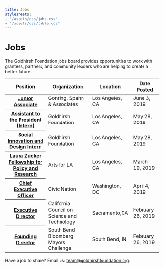 ```yaml
---
title: Jobs
stylesheets:
- "/assets/css/jobs.css"
- "/assets/css/table.css"
---
```


Jobs
===========

The Goldhirsh Foundation jobs board provides opportunities to work with grantees, partners, and community leaders who are helping to create a better future.



<table>
<thead>
<tr>
  <th scope="col">Position</th>
  <th scope="col">Organization</th>
  <th scope="col">Location</th>
  <th scope="col">Date Posted</th>
</tr>
</thead>
<tbody>
  
<tr>
  <th scope="row"><a href="https://la2050.org/jobs/1973">Junior Associate</a></th>
  <td>Gonring, Spahn & Associates</td>
  <td>Los Angeles, CA</td>
  <td>June 3, 2019</td>
</tr>
  
 <tr>
  <th scope="row"><a href="https://la2050.org/jobs/1968">Assistant to the President (Intern)</a></th>
  <td>Goldhirsh Foundation</td>
  <td>Los Angeles, CA</td>
  <td>May 28, 2019</td>
</tr>

<tr>
  <th scope="row"><a href="https://la2050.org/jobs/1969">Social Innovation and Design Intern</a></th>
  <td>Goldhirsh Foundation</td>
  <td>Los Angeles, CA</td>
  <td>May 28, 2019</td>
</tr>

<tr>
  <th scope="row"><a href="https://www.artsforla.org/laura_zucker_fellowship?utm_campaign=newsletter_april_19&utm_medium=email&utm_source=artsforla">Laura Zucker Fellowship for Policy and Research</a></th>
  <td>Arts for LA</td>
  <td>Los Angeles, CA</td>
  <td>March 19, 2019</td>
</tr>

<tr>
  <th scope="row"><a href="https://grossmanheinz.com/job/job_20190313122604_3OGIKWQEMLHQSAZG">Chief Executive Officer</a></th>
  <td>Civic Nation</td>
  <td>Washington, DC</td>
  <td>April 4, 2019</td>
</tr>

<tr>
  <th scope="row"><a href="https://jobs.ucmerced.edu/n/staff/position.jsf?positionId=8722&utm_source=CCST+Executive+Director+-+Job+Posting+&utm_campaign=2019+Science+Fellows+Recruitment+3rd+Email&utm_medium=email">Executive Director</a></th>
  <td>California Council on Science and Technology</td>
  <td>Sacramento,CA</td>
  <td>February 26, 2019</td>
</tr>

<tr>
  <th scope="row"><a href="https://static1.squarespace.com/static/5c491ccc45776ed167c9078c/t/5c68574beef1a1de5b02db22/1550341963507/Mayors+Challenge_Founding+Director+Job+Description.pdf">Founding Director</a></th>
  <td>South Bend Bloomberg Mayors Challenge</td>
  <td>South Bend, IN</td>
  <td>February 26, 2019</td>
</tr>
 

</tbody>
</table>



Have a job to share? Email us: [team@goldhirshfoundation.org](mailto:team@goldhirshfoundation.org).


